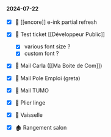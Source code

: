 #### 2024-07-22

* [x] 🔌 [[encore]] e-ink partial refresh
* [x] 🔌 Test ticket [[Développeur Public]]
	* [x] various font size ?
	* [x] custom font ?
	      
* [x] 📧 Mail Carla ([[Ma Boite de Com]])
* [x] 📧 Mail Pole Emploi (greta)
* [x] 📧 Mail TUMO
  
* [x] 👕 Plier linge
* [x] 🧽 Vaisselle
* [x] 🏚 Rangement salon